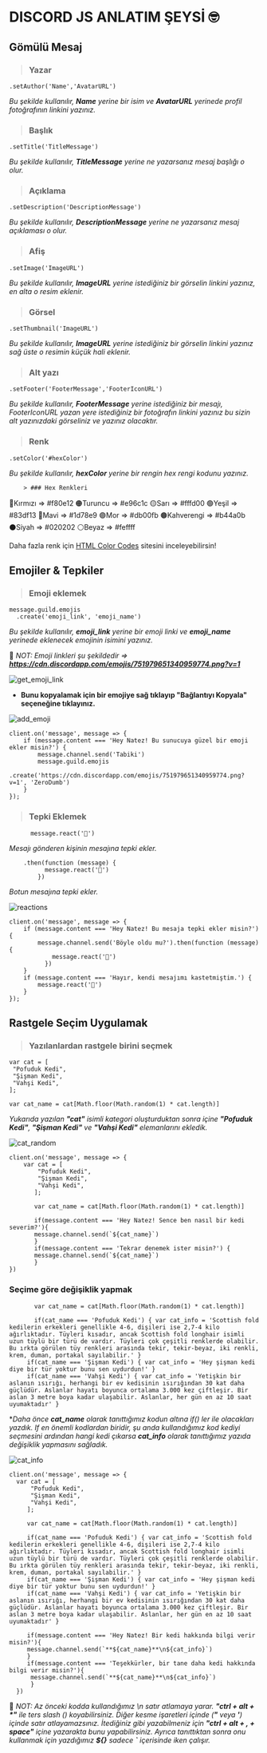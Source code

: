 # DISCORD JS ANLATIM ŞEYSİ 🤓

## Gömülü Mesaj

> ### Yazar
```
.setAuthor('Name','AvatarURL')
  ```
  
  *Bu şekilde kullanılır, **Name** yerine bir isim ve **AvatarURL** yerinede profil fotoğrafının linkini yazınız.*
  
  > ### Başlık
```
.setTitle('TitleMessage')
  ```
  
  *Bu şekilde kullanılır, **TitleMessage** yerine ne yazarsanız mesaj başlığı o olur.*
  
   > ### Açıklama
```
.setDescription('DescriptionMessage')
  ```
  
  *Bu şekilde kullanılır, **DescriptionMessage** yerine ne yazarsanız mesaj açıklaması o olur.*
  
  > ### Afiş
```
.setImage('ImageURL')
  ```
  
  *Bu şekilde kullanılır, **ImageURL** yerine istediğiniz bir görselin linkini yazınız, en alta o resim eklenir.*
  
  > ### Görsel
```
.setThumbnail('ImageURL')
  ```
  
  *Bu şekilde kullanılır, **ImageURL** yerine istediğiniz bir görselin linkini yazınız sağ üste o resimin küçük hali eklenir.*
  
  > ### Alt yazı
```
.setFooter('FooterMessage','FooterIconURL')
  ```
  
  *Bu şekilde kullanılır, **FooterMessage** yerine istediğiniz bir mesajı, FooterIconURL yazan yere istediğiniz bir fotoğrafın linkini yazınız bu sizin alt yazınızdaki görseliniz ve yazınız olacaktır.*
  
  > ### Renk
```
.setColor('#hexColor')
  ```
  
  *Bu şekilde kullanılır, **hexColor** yerine bir rengin hex rengi kodunu yazınız.*

        > ### Hex Renkleri
🔴Kırmızı => #f80e12
🟠Turuncu => #e96c1c
🟡Sarı => #fffd00
🟢Yeşil => #83df13
🔵Mavi => #1d78e9
🟣Mor => #db00fb
🟤Kahverengi => #b44a0b
⚫Siyah => #020202
⚪Beyaz => #feffff

Daha fazla renk için [HTML Color Codes](https://htmlcolorcodes.com/) sitesini inceleyebilirsin!

## Emojiler & Tepkiler

> ### Emoji eklemek
```
message.guild.emojis
  .create('emoji_link', 'emoji_name')
  ```
  
  *Bu şekilde kullanılır, **emoji_link** yerine bir emoji linki ve **emoji_name** yerinede eklenecek emojinin isimini yazınız.*
  
📌  *NOT: Emoji linkleri şu şekildedir => **https://cdn.discordapp.com/emojis/751979651340959774.png?v=1***

![get_emoji_link](https://cdn.discordapp.com/attachments/833692291230072872/855119180868747324/Ekran_goruntusu_2021-06-17_191752.png)

- **Bunu kopyalamak için bir emojiye **sağ** tıklayıp "Bağlantıyı Kopyala" seçeneğine tıklayınız.**

![add_emoji](https://user-images.githubusercontent.com/80279532/122451759-2e6d2d00-cfb1-11eb-865b-814b907ada07.png)

```
client.on('message', message => {
    if (message.content === 'Hey Natez! Bu sunucuya güzel bir emoji ekler misin?') {
        message.channel.send('Tabiki')
        message.guild.emojis
        .create('https://cdn.discordapp.com/emojis/751979651340959774.png?v=1', 'ZeroDumb')
    }
});
```

> ### Tepki Eklemek
```
      message.react('🍪')
  ```
  
  *Mesajı gönderen kişinin mesajına tepki ekler.*
  
  ```
      .then(function (message) {
            message.react('🍪')
          })
  ```
  
  *Botun mesajına tepki ekler.*
  
![reactions](https://cdn.discordapp.com/attachments/833692291230072872/855144897002602566/Ekran_goruntusu_2021-06-17_210020.png)

```
client.on('message', message => {
    if (message.content === 'Hey Natez! Bu mesaja tepki ekler misin?') {
        message.channel.send('Böyle oldu mu?').then(function (message) {
            message.react('🍪')
          })
    }
    if (message.content === 'Hayır, kendi mesajımı kastetmiştim.') {
        message.react('🍪')
    }
});
```

## Rastgele Seçim Uygulamak 

> ### Yazılanlardan rastgele birini seçmek
  ```
  var cat = [
   "Pofuduk Kedi",
   "Şişman Kedi",
   "Vahşi Kedi",
  ];
  
  var cat_name = cat[Math.floor(Math.random(1) * cat.length)]
  ```
  *Yukarıda yazılan **"cat"** isimli kategori oluşturduktan sonra içine **"Pofuduk Kedi"**, **"Şişman Kedi"** ve **"Vahşi Kedi"** elemanlarını ekledik.*
  
![cat_random](https://cdn.discordapp.com/attachments/833692291230072872/855399272214954054/Ekran_goruntusu_2021-06-18_134743.png)

```
client.on('message', message => {
    var cat = [
        "Pofuduk Kedi",
        "Şişman Kedi",
        "Vahşi Kedi",
       ];
       
       var cat_name = cat[Math.floor(Math.random(1) * cat.length)]

       if(message.content === 'Hey Natez! Sence ben nasıl bir kedi severim?'){
       message.channel.send(`${cat_name}`)
       }
       if(message.content === 'Tekrar denemek ister misin?') {
       message.channel.send(`${cat_name}`)
       }
})
```
  ### Seçime göre değişiklik yapmak
  
  ``` 
         var cat_name = cat[Math.floor(Math.random(1) * cat.length)]
         
         if(cat_name === 'Pofuduk Kedi') { var cat_info = 'Scottish fold kedilerin erkekleri genellikle 4-6, dişileri ise 2,7-4 kilo ağırlıktadır. Tüyleri kısadır, ancak Scottish fold longhair isimli uzun tüylü bir türü de vardır. Tüyleri çok çeşitli renklerde olabilir. Bu ırkta görülen tüy renkleri arasında tekir, tekir-beyaz, iki renkli, krem, duman, portakal sayılabilir.' }
       if(cat_name === 'Şişman Kedi') { var cat_info = 'Hey şişman kedi diye bir tür yoktur bunu sen uydurdun!' }
       if(cat_name === 'Vahşi Kedi') { var cat_info = 'Yetişkin bir aslanın ısırığı, herhangi bir ev kedisinin ısırığından 30 kat daha güçlüdür. Aslanlar hayatı boyunca ortalama 3.000 kez çiftleşir. Bir aslan 3 metre boya kadar ulaşabilir. Aslanlar, her gün en az 10 saat uyumaktadır' }

  ```
  **Daha önce **cat_name** olarak tanıttığımız kodun altına if() ler ile olacakları yazdık. If en önemli kodlardan biridir, şu anda kullandığımız kod kediyi seçmesini ardından hangi kedi çıkarsa **cat_info** olarak tanıttığımız yazıda değişiklik yapmasını sağladık.*
  
  ![cat_info](https://cdn.discordapp.com/attachments/833692291230072872/857141423770173460/unknown.png)
  
  ```
  client.on('message', message => {
    var cat = [
        "Pofuduk Kedi",
        "Şişman Kedi",
        "Vahşi Kedi",
       ];
       
       var cat_name = cat[Math.floor(Math.random(1) * cat.length)]

       if(cat_name === 'Pofuduk Kedi') { var cat_info = 'Scottish fold kedilerin erkekleri genellikle 4-6, dişileri ise 2,7-4 kilo ağırlıktadır. Tüyleri kısadır, ancak Scottish fold longhair isimli uzun tüylü bir türü de vardır. Tüyleri çok çeşitli renklerde olabilir. Bu ırkta görülen tüy renkleri arasında tekir, tekir-beyaz, iki renkli, krem, duman, portakal sayılabilir.' }
       if(cat_name === 'Şişman Kedi') { var cat_info = 'Hey şişman kedi diye bir tür yoktur bunu sen uydurdun!' }
       if(cat_name === 'Vahşi Kedi') { var cat_info = 'Yetişkin bir aslanın ısırığı, herhangi bir ev kedisinin ısırığından 30 kat daha güçlüdür. Aslanlar hayatı boyunca ortalama 3.000 kez çiftleşir. Bir aslan 3 metre boya kadar ulaşabilir. Aslanlar, her gün en az 10 saat uyumaktadır' }

       if(message.content === 'Hey Natez! Bir kedi hakkında bilgi verir misin?'){
       message.channel.send(`**${cat_name}**\n${cat_info}`)
       }
       if(message.content === 'Teşekkürler, bir tane daha kedi hakkında bilgi verir misin?'){
        message.channel.send(`**${cat_name}**\n${cat_info}`)
        }
    })
  ```
  
  📌  *NOT: Az önceki kodda kullandığımız \n satır atlamaya yarar. **"ctrl + alt + \*"** ile ters slash (\) koyabilirsiniz. Diğer kesme işaretleri içinde (**"** veya **'**) içinde satır atlayamazsınız. İtediğiniz gibi yazabilmeniz için **"ctrl + alt + , + space"** içine yazarakta bunu yapabilirsiniz. Ayrıca tanıttıktan sonra onu kullanmak için yazdığımız **${}** sadece **\`** içerisinde iken çalışır.*
  
  
